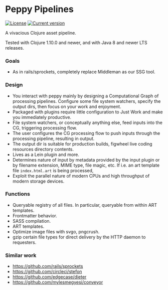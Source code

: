 # Peppy Pipelines

[![License](https://img.shields.io/badge/license-Apache%202-blue.svg?style=flat-square)](LICENSE.txt)
[![Current version](https://img.shields.io/clojars/v/net.vivid-inc/peppy-pipelines.svg?color=blue&style=flat-square)](https://clojars.org/net.vivid-inc/peppy-pipelines)

A vivacious Clojure asset pipeline.

Tested with Clojure 1.10.0 and newer, and with Java 8 and newer LTS releases.

### Goals
- As in rails/sprockets, completely replace Middleman as our SSG tool.

### Design
- You interact with peppy mainly by designing a Computational Graph of processing pipelines. Configure some file system watchers, specify the output dirs, then focus on your work and enjoyment.
- Packaged with plugins require little configuration to Just Work and make you immediately productive.
- File system watchers, or conceptually anything else, feed inputs into the CG, triggering processing flow.
- The user configures the CG processing flow to push inputs through the processing pipeline, resulting in output.
- The output dir is suitable for production builds, figwheel live coding resources directory contents.
- Lives as a Lein plugin and more.
- Determines nature of input by metadata provided by the input plugin or by filename extension, MIME type, file magic, etc. If i.e. an art template file `index.html.art` is being processed,
- Exploit the parallel nature of modern CPUs and high throughput of modern storage devices.

### Functions
- Queryable registry of all files. In particular, queryable from within ART templates.
- Frontmatter behavior.
- SASS compilation.
- ART templates.
- Optimize image files with svgo, pngcrush.
- gzip certain file types for direct delivery by the HTTP daemon to requesters.

### Similar work
- https://github.com/rails/sprockets
- https://github.com/circleci/stefon
- https://github.com/edgecase/dieter
- https://github.com/mylesmegyesi/conveyor

